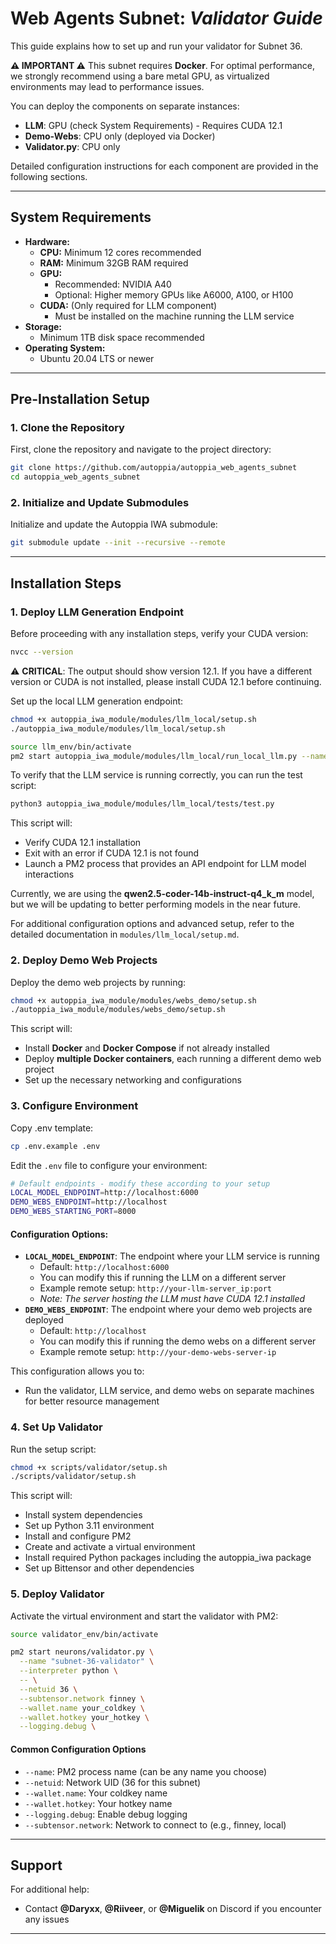 # Web Agents Subnet: _Validator Guide_

This guide explains how to set up and run your validator for Subnet 36.

**⚠️ IMPORTANT ⚠️**
This subnet requires **Docker**. For optimal performance, we strongly recommend using a bare metal GPU, as virtualized environments may lead to performance issues.

You can deploy the components on separate instances:

- **LLM**: GPU (check System Requirements) - Requires CUDA 12.1
- **Demo-Webs**: CPU only (deployed via Docker)
- **Validator.py**: CPU only

Detailed configuration instructions for each component are provided in the following sections.

---

## System Requirements

- **Hardware:**
  - **CPU:** Minimum 12 cores recommended
  - **RAM:** Minimum 32GB RAM required
  - **GPU:**
    - Recommended: NVIDIA A40
    - Optional: Higher memory GPUs like A6000, A100, or H100
  - **CUDA:** (Only required for LLM component)
    - Must be installed on the machine running the LLM service
- **Storage:**
  - Minimum 1TB disk space recommended
- **Operating System:**
  - Ubuntu 20.04 LTS or newer

---

## Pre-Installation Setup

### 1. Clone the Repository

First, clone the repository and navigate to the project directory:

```bash
git clone https://github.com/autoppia/autoppia_web_agents_subnet
cd autoppia_web_agents_subnet
```

### 2. Initialize and Update Submodules

Initialize and update the Autoppia IWA submodule:

```bash
git submodule update --init --recursive --remote
```

---

## Installation Steps

### 1. Deploy LLM Generation Endpoint

Before proceeding with any installation steps, verify your CUDA version:

```bash
nvcc --version
```

⚠️ **CRITICAL**: The output should show version 12.1. If you have a different version or CUDA is not installed, please install CUDA 12.1 before continuing.

Set up the local LLM generation endpoint:

```bash
chmod +x autoppia_iwa_module/modules/llm_local/setup.sh
./autoppia_iwa_module/modules/llm_local/setup.sh

source llm_env/bin/activate
pm2 start autoppia_iwa_module/modules/llm_local/run_local_llm.py --name llm_local -- --port 6000
```

To verify that the LLM service is running correctly, you can run the test script:

```bash
python3 autoppia_iwa_module/modules/llm_local/tests/test.py
```

This script will:

- Verify CUDA 12.1 installation
- Exit with an error if CUDA 12.1 is not found
- Launch a PM2 process that provides an API endpoint for LLM model interactions

Currently, we are using the **qwen2.5-coder-14b-instruct-q4_k_m** model, but we will be updating to better performing models in the near future.

For additional configuration options and advanced setup, refer to the detailed documentation in `modules/llm_local/setup.md`.

### 2. Deploy Demo Web Projects

Deploy the demo web projects by running:

```bash
chmod +x autoppia_iwa_module/modules/webs_demo/setup.sh
./autoppia_iwa_module/modules/webs_demo/setup.sh
```

This script will:

- Install **Docker** and **Docker Compose** if not already installed
- Deploy **multiple Docker containers**, each running a different demo web project
- Set up the necessary networking and configurations

### 3. Configure Environment

Copy .env template:

```bash
cp .env.example .env
```

Edit the `.env` file to configure your environment:

```bash
# Default endpoints - modify these according to your setup
LOCAL_MODEL_ENDPOINT=http://localhost:6000
DEMO_WEBS_ENDPOINT=http://localhost
DEMO_WEBS_STARTING_PORT=8000
```

#### Configuration Options:

- **`LOCAL_MODEL_ENDPOINT`**: The endpoint where your LLM service is running
  - Default: `http://localhost:6000`
  - You can modify this if running the LLM on a different server
  - Example remote setup: `http://your-llm-server_ip:port`
  - _Note: The server hosting the LLM must have CUDA 12.1 installed_
- **`DEMO_WEBS_ENDPOINT`**: The endpoint where your demo web projects are deployed
  - Default: `http://localhost`
  - You can modify this if running the demo webs on a different server
  - Example remote setup: `http://your-demo-webs-server-ip`

This configuration allows you to:

- Run the validator, LLM service, and demo webs on separate machines for better resource management

### 4. Set Up Validator

Run the setup script:

```bash
chmod +x scripts/validator/setup.sh
./scripts/validator/setup.sh
```

This script will:

- Install system dependencies
- Set up Python 3.11 environment
- Install and configure PM2
- Create and activate a virtual environment
- Install required Python packages including the autoppia_iwa package
- Set up Bittensor and other dependencies

### 5. Deploy Validator

Activate the virtual environment and start the validator with PM2:

```bash
source validator_env/bin/activate

pm2 start neurons/validator.py \
  --name "subnet-36-validator" \
  --interpreter python \
  -- \
  --netuid 36 \
  --subtensor.network finney \
  --wallet.name your_coldkey \
  --wallet.hotkey your_hotkey \
  --logging.debug \
```

#### Common Configuration Options

- `--name`: PM2 process name (can be any name you choose)
- `--netuid`: Network UID (36 for this subnet)
- `--wallet.name`: Your coldkey name
- `--wallet.hotkey`: Your hotkey name
- `--logging.debug`: Enable debug logging
- `--subtensor.network`: Network to connect to (e.g., finney, local)

---

## Support

For additional help:

- Contact **@Daryxx**, **@Riiveer**, or **@Miguelik** on Discord if you encounter any issues

---
